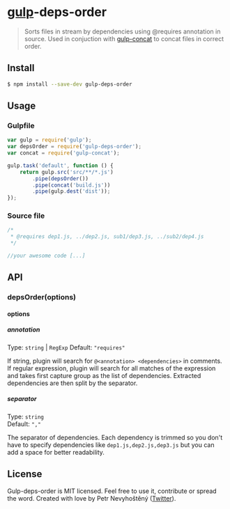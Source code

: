 # [gulp](http://gulpjs.com)-deps-order

> Sorts files in stream by dependencies using @requires annotation in source. Used in conjuction with [gulp-concat](https://github.com/wearefractal/gulp-concat) to concat files in correct order.


## Install

```bash
$ npm install --save-dev gulp-deps-order
```


## Usage

### Gulpfile

```js
var gulp = require('gulp');
var depsOrder = require('gulp-deps-order');
var concat = require('gulp-concat');

gulp.task('default', function () {
    return gulp.src('src/**/*.js')
        .pipe(depsOrder())
        .pipe(concat('build.js'))
        .pipe(gulp.dest('dist'));
});
```

### Source file

```js
/*
 * @requires dep1.js, ../dep2.js, sub1/dep3.js, ../sub2/dep4.js
 */

//your awesome code [...]
```


## API

### depsOrder(options)

#### options

##### annotation

Type: `string` | `RegExp`
Default: `"requires"`

If string, plugin will search for `@<annotation> <dependencies>` in comments. If regular expression, plugin will search for all matches of the expression and takes first capture group as the list of dependencies. Extracted dependencies are then split by the separator.

##### separator

Type: `string`  
Default: `","`

The separator of dependencies. Each dependency is trimmed so you don't have to specify dependencies like `dep1.js,dep2.js,dep3.js` but you can add a space for better readability.


## License

Gulp-deps-order is MIT licensed. Feel free to use it, contribute or spread the word. Created with love by Petr Nevyhoštěný ([Twitter](https://twitter.com/pnevyk)).

